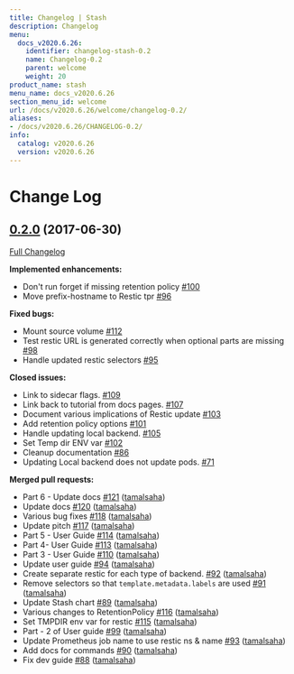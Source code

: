 ```yaml
---
title: Changelog | Stash
description: Changelog
menu:
  docs_v2020.6.26:
    identifier: changelog-stash-0.2
    name: Changelog-0.2
    parent: welcome
    weight: 20
product_name: stash
menu_name: docs_v2020.6.26
section_menu_id: welcome
url: /docs/v2020.6.26/welcome/changelog-0.2/
aliases:
- /docs/v2020.6.26/CHANGELOG-0.2/
info:
  catalog: v2020.6.26
  version: v2020.6.26
---
```


# Change Log

## [0.2.0](https://github.com/appscode/stash/tree/0.2.0) (2017-06-30)
[Full Changelog](https://github.com/appscode/stash/compare/0.1.0...0.2.0)

**Implemented enhancements:**

- Don't run forget if missing retention policy [\#100](https://github.com/appscode/stash/issues/100)
- Move prefix-hostname to Restic tpr [\#96](https://github.com/appscode/stash/issues/96)

**Fixed bugs:**

- Mount source volume [\#112](https://github.com/appscode/stash/issues/112)
- Test restic URL is generated correctly when optional parts are missing [\#98](https://github.com/appscode/stash/issues/98)
- Handle updated restic selectors [\#95](https://github.com/appscode/stash/issues/95)

**Closed issues:**

- Link to sidecar flags. [\#109](https://github.com/appscode/stash/issues/109)
- Link back to tutorial from docs pages. [\#107](https://github.com/appscode/stash/issues/107)
- Document various implications of Restic update [\#103](https://github.com/appscode/stash/issues/103)
- Add retention policy options [\#101](https://github.com/appscode/stash/issues/101)
- Handle updating local backend. [\#105](https://github.com/appscode/stash/issues/105)
- Set Temp dir ENV var [\#102](https://github.com/appscode/stash/issues/102)
- Cleanup documentation [\#86](https://github.com/appscode/stash/issues/86)
- Updating Local backend does not update pods. [\#71](https://github.com/appscode/stash/issues/71)

**Merged pull requests:**

- Part 6 - Update docs [\#121](https://github.com/appscode/stash/pull/121) ([tamalsaha](https://github.com/tamalsaha))
- Update docs [\#120](https://github.com/appscode/stash/pull/120) ([tamalsaha](https://github.com/tamalsaha))
- Various bug fixes [\#118](https://github.com/appscode/stash/pull/118) ([tamalsaha](https://github.com/tamalsaha))
- Update pitch [\#117](https://github.com/appscode/stash/pull/117) ([tamalsaha](https://github.com/tamalsaha))
- Part 5 - User Guide [\#114](https://github.com/appscode/stash/pull/114) ([tamalsaha](https://github.com/tamalsaha))
- Part 4- User Guide [\#113](https://github.com/appscode/stash/pull/113) ([tamalsaha](https://github.com/tamalsaha))
- Part 3 - User Guide [\#110](https://github.com/appscode/stash/pull/110) ([tamalsaha](https://github.com/tamalsaha))
- Update user guide [\#94](https://github.com/appscode/stash/pull/94) ([tamalsaha](https://github.com/tamalsaha))
- Create separate restic for each type of backend. [\#92](https://github.com/appscode/stash/pull/92) ([tamalsaha](https://github.com/tamalsaha))
- Remove selectors so that `template.metadata.labels` are used [\#91](https://github.com/appscode/stash/pull/91) ([tamalsaha](https://github.com/tamalsaha))
- Update Stash chart [\#89](https://github.com/appscode/stash/pull/89) ([tamalsaha](https://github.com/tamalsaha))
- Various changes to RetentionPolicy	 [\#116](https://github.com/appscode/stash/pull/116) ([tamalsaha](https://github.com/tamalsaha))
- Set TMPDIR env var for restic [\#115](https://github.com/appscode/stash/pull/115) ([tamalsaha](https://github.com/tamalsaha))
- Part - 2 of User guide [\#99](https://github.com/appscode/stash/pull/99) ([tamalsaha](https://github.com/tamalsaha))
- Update Prometheus job name to use restic ns & name [\#93](https://github.com/appscode/stash/pull/93) ([tamalsaha](https://github.com/tamalsaha))
- Add docs for commands [\#90](https://github.com/appscode/stash/pull/90) ([tamalsaha](https://github.com/tamalsaha))
- Fix dev guide [\#88](https://github.com/appscode/stash/pull/88) ([tamalsaha](https://github.com/tamalsaha))
